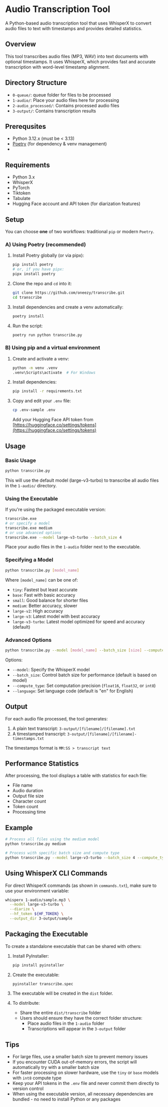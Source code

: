 # Audio Transcription Tool

A Python-based audio transcription tool that uses WhisperX to convert audio files to text with timestamps and provides detailed statistics.

## Overview

This tool transcribes audio files (MP3, WAV) into text documents with optional timestamps. It uses WhisperX, which provides fast and accurate transcription with word-level timestamp alignment.

## Directory Structure

- `0-queue/`: queue folder for files to be processed
- `1-audio/`: Place your audio files here for processing
- `2-audio_processed/`: Contains processed audio files
- `3-output/`: Contains transcription results

## Prerequsites

- Python 3.12.x (must be < 3.13)
- [Poetry](https://python-poetry.org/) (for dependency & venv management)
- 
## Requirements

- Python 3.x
- WhisperX
- PyTorch
- Tiktoken
- Tabulate
- Hugging Face account and API token (for diarization features)

## Setup

You can choose **one** of two workflows: traditional `pip` or modern `Poetry`.

### A) Using Poetry (recommended)

1. Install Poetry globally (or via pipx):
   ```bash
   pip install poetry
   # or, if you have pipx:
   pipx install poetry
   ```

2. Clone the repo and `cd` into it:
   ```bash
   git clone https://github.com/oneezy/transcribe.git
   cd transcribe
   ```

3. Install dependencies and create a venv automatically:
   ```bash
   poetry install
   ```

4. Run the script:
   ```bash
   poetry run python transcribe.py
   ```

### B) Using pip and a virtual environment

1. Create and activate a venv:
   ```bash
   python -m venv .venv
   .venv\Scripts\activate  # For Windows
   ```

2. Install dependencies:
   ```bash
   pip install -r requirements.txt
   ```

3. Copy and edit your `.env` file:
   ```bash
   cp .env-sample .env
   ```
   Add your Hugging Face API token from [https://huggingface.co/settings/tokens](https://huggingface.co/settings/tokens)

## Usage

### Basic Usage

```bash
python transcribe.py
```

This will use the default model (large-v3-turbo) to transcribe all audio files in the `1-audio/` directory.

### Using the Executable

If you're using the packaged executable version:

```bash
transcribe.exe
# or specify a model
transcribe.exe medium
# or use advanced options
transcribe.exe --model large-v3-turbo --batch_size 4
```

Place your audio files in the `1-audio` folder next to the executable.

### Specifying a Model

```bash
python transcribe.py [model_name]
```

Where `[model_name]` can be one of:
- `tiny`: Fastest but least accurate
- `base`: Fast with basic accuracy
- `small`: Good balance for shorter files
- `medium`: Better accuracy, slower
- `large-v2`: High accuracy
- `large-v3`: Latest model with best accuracy
- `large-v3-turbo`: Latest model optimized for speed and accuracy (default)

### Advanced Options

```bash
python transcribe.py --model [model_name] --batch_size [size] --compute_type [type]
```

Options:
- `--model`: Specify the WhisperX model
- `--batch_size`: Control batch size for performance (default is based on model)
- `--compute_type`: Set computation precision (`float16`, `float32`, or `int8`)
- `--language`: Set language code (default is "en" for English)

## Output

For each audio file processed, the tool generates:

1. A plain text transcript: `3-output/[filename]/[filename].txt`
2. A timestamped transcript: `3-output/[filename]/[filename]-timestamps.txt`

The timestamps format is `MM:SS > transcript text`

## Performance Statistics

After processing, the tool displays a table with statistics for each file:
- File name
- Audio duration
- Output file size
- Character count
- Token count
- Processing time

## Example

```bash
# Process all files using the medium model
python transcribe.py medium

# Process with specific batch size and compute type
python transcribe.py --model large-v3-turbo --batch_size 4 --compute_type int8
```

## Using WhisperX CLI Commands

For direct WhisperX commands (as shown in `commands.txt`), make sure to use your environment variable:

```bash
whisperx 1-audio/sample.mp3 \
  --model large-v3-turbo \
  --diarize \
  --hf_token ${HF_TOKEN} \
  --output_dir 3-output/sample
```

## Packaging the Executable

To create a standalone executable that can be shared with others:

1. Install PyInstaller:
   ```bash
   pip install pyinstaller
   ```

2. Create the executable:
   ```bash
   pyinstaller transcribe.spec
   ```

3. The executable will be created in the `dist` folder.

4. To distribute:
   - Share the entire `dist/transcribe` folder
   - Users should ensure they have the correct folder structure:
     - Place audio files in the `1-audio` folder
     - Transcriptions will appear in the `3-output` folder

## Tips

- For large files, use a smaller batch size to prevent memory issues
- If you encounter CUDA out-of-memory errors, the script will automatically try with a smaller batch size
- For faster processing on slower hardware, use the `tiny` or `base` models with `int8` compute type
- Keep your API tokens in the `.env` file and never commit them directly to version control
- When using the executable version, all necessary dependencies are bundled - no need to install Python or any packages